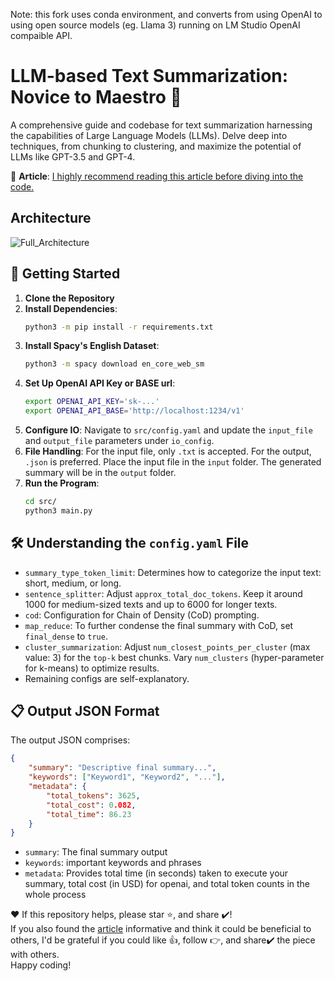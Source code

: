 Note: this fork uses conda environment, and converts from using OpenAI to using open source models (eg. Llama 3) running on LM Studio OpenAI compaible API.

# LLM-based Text Summarization: Novice to Maestro 🚀

A comprehensive guide and codebase for text summarization harnessing the capabilities of Large Language Models (LLMs). Delve deep into techniques, from chunking to clustering, and maximize the potential of LLMs like GPT-3.5 and GPT-4.

📄 **Article**: [I highly recommend reading this article before diving into the code.](https://sourajit16-02-93.medium.com/text-summarization-unleashed-novice-to-maestro-with-llms-and-instant-code-solutions-8d26747689c4)

## Architecture
![Full_Architecture](https://github.com/ritun16/llm-text-summarization/assets/44939374/5e6f62a4-5356-43ff-9500-11f8e4d60dd7)


## 🚀 Getting Started
1. **Clone the Repository**
2. **Install Dependencies**: 
    ```bash
    python3 -m pip install -r requirements.txt
    ```
3. **Install Spacy's English Dataset**: 
    ```bash
    python3 -m spacy download en_core_web_sm
    ```
4. **Set Up OpenAI API Key or BASE url**: 
    ```bash
    export OPENAI_API_KEY='sk-...'
    export OPENAI_API_BASE='http://localhost:1234/v1'
    ```
5. **Configure IO**: Navigate to `src/config.yaml` and update the `input_file` and `output_file` parameters under `io_config`.
6. **File Handling**: For the input file, only `.txt` is accepted. For the output, `.json` is preferred. Place the input file in the `input` folder. The generated summary will be in the `output` folder.
7. **Run the Program**: 
    ```bash
    cd src/
    python3 main.py
    ```

## 🛠 Understanding the `config.yaml` File
- `summary_type_token_limit`: Determines how to categorize the input text: short, medium, or long.
- `sentence_splitter`: Adjust `approx_total_doc_tokens`. Keep it around 1000 for medium-sized texts and up to 6000 for longer texts.
- `cod`: Configuration for Chain of Density (CoD) prompting.
- `map_reduce`: To further condense the final summary with CoD, set `final_dense` to `true`.
- `cluster_summarization`: Adjust `num_closest_points_per_cluster` (max value: 3) for the `top-k` best chunks. Vary `num_clusters` (hyper-parameter for k-means) to optimize results.
- Remaining configs are self-explanatory.

## 📋 Output JSON Format
The output JSON comprises:
```json
{
    "summary": "Descriptive final summary...",
    "keywords": ["Keyword1", "Keyword2", "..."],
    "metadata": {
        "total_tokens": 3625,
        "total_cost": 0.082,
        "total_time": 86.23
    }
}
```
- `summary`: The final summary output
- `keywords`: important keywords and phrases
- `metadata`: Provides total time (in seconds) taken to execute your summary, total cost (in USD) for openai, and total token counts in the whole process

❤️ If this repository helps, please star ⭐, and share ✔️! <br>
If you also found the [article](https://sourajit16-02-93.medium.com/text-summarization-unleashed-novice-to-maestro-with-llms-and-instant-code-solutions-8d26747689c4) informative and think it could be beneficial to others, I'd be grateful if you could like 👍, follow 👉, and share✔️ the piece with others. <br>
Happy coding!
